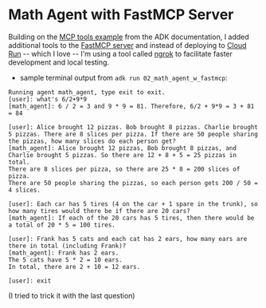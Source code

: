 # Math Agent with FastMCP Server
Building on the [MCP tools example](https://google.github.io/adk-docs/tools/mcp-tools/#example-3-fastmcp-server) from the ADK documentation, I added additional tools to the [FastMCP server](./mcp_server/server.py) and instead of deploying to [Cloud Run](https://cloud.google.com/run) -- which I love -- I'm using a tool called [ngrok](https://ngrok.com/) to facilitate faster development and local testing. 


- sample terminal output from `adk run 02_math_agent_w_fastmcp`:
```console
Running agent math_agent, type exit to exit.
[user]: what's 6/2+9*9
[math_agent]: 6 / 2 = 3 and 9 * 9 = 81. Therefore, 6/2 + 9*9 = 3 + 81 = 84

[user]: Alice brought 12 pizzas. Bob brought 8 pizzas. Charlie brought 5 pizzas. There are 8 slices per pizza. If there are 50 people sharing the pizzas, how many slices do each person get?
[math_agent]: Alice brought 12 pizzas, Bob brought 8 pizzas, and Charlie brought 5 pizzas. So there are 12 + 8 + 5 = 25 pizzas in total.
There are 8 slices per pizza, so there are 25 * 8 = 200 slices of pizza.
There are 50 people sharing the pizzas, so each person gets 200 / 50 = 4 slices.

[user]: Each car has 5 tires (4 on the car + 1 spare in the trunk), so how many tires would there be if there are 20 cars?
[math_agent]: If each of the 20 cars has 5 tires, then there would be a total of 20 * 5 = 100 tires.

[user]: Frank has 5 cats and each cat has 2 ears, how many ears are there in total (including Frank)?
[math_agent]: Frank has 2 ears.
The 5 cats have 5 * 2 = 10 ears.
In total, there are 2 + 10 = 12 ears.

[user]: exit
```

(I tried to trick it with the last question)

